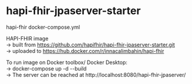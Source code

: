 # hapi-fhir-jpaserver-starter
hapi-fhir docker-compose.yml

HAPI-FHIR image<br />
  -> built from https://github.com/hapifhir/hapi-fhir-jpaserver-starter.git <br />
  -> uploaded to https://hub.docker.com/r/innacalimbahin/hapi-fhir <br />

To run image on Docker toolbox/ Docker Desktop: <br />
  -> docker-compose up -d --build <br />
  -> The server can be reached at http://localhost:8080/hapi-fhir-jpaserver/ <br />
